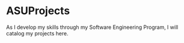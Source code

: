 # ASUProjects
As I develop my skills through my Software Engineering Program, I will catalog my projects here.

